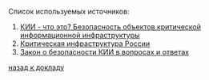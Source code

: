 Список используемых источников:
1. [КИИ - что это? Безопасность объектов критической информационной инфраструктуры](https://www.securityvision.ru/blog/kii-chto-eto/)
2. [Критическая инфраструктура России](https://www.tadviser.ru/index.php/%D0%A1%D1%82%D0%B0%D1%82%D1%8C%D1%8F:%D0%9A%D1%80%D0%B8%D1%82%D0%B8%D1%87%D0%B5%D1%81%D0%BA%D0%B0%D1%8F_%D0%B8%D0%BD%D1%84%D1%80%D0%B0%D1%81%D1%82%D1%80%D1%83%D0%BA%D1%82%D1%83%D1%80%D0%B0_%D0%A0%D0%BE%D1%81%D1%81%D0%B8%D0%B8)
3. [Закон о безопасности КИИ в вопросах и ответах](https://ics-cert.kaspersky.ru/reports/2018/02/06/zakon-o-bezopasnosti-kii-v-voprosakh-i-otvetah/)


[назад к докладу](../base/base.md)

